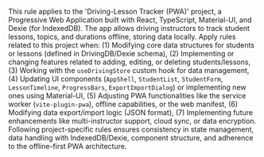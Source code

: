 This rule applies to the 'Driving-Lesson Tracker (PWA)' project, a Progressive Web Application built with React, TypeScript, Material-UI, and Dexie (for IndexedDB). The app allows driving instructors to track student lessons, topics, and durations offline, storing data locally. Apply rules related to this project when: (1) Modifying core data structures for students or lessons (defined in DrivingDB/Dexie schema), (2) Implementing or changing features related to adding, editing, or deleting students/lessons, (3) Working with the `useDrivingStore` custom hook for data management, (4) Updating UI components (`AppShell`, `StudentList`, `StudentForm`, `LessonTimeline`, `ProgressBars`, `ExportImportDialog`) or implementing new ones using Material-UI, (5) Adjusting PWA functionalities like the service worker (`vite-plugin-pwa`), offline capabilities, or the web manifest, (6) Modifying data export/import logic (JSON format), (7) Implementing future enhancements like multi-instructor support, cloud sync, or data encryption. Following project-specific rules ensures consistency in state management, data handling with IndexedDB/Dexie, component structure, and adherence to the offline-first PWA architecture. 